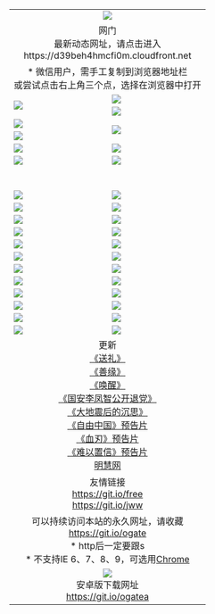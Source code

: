 ﻿<table>
  <tr></tr>
  <tr><td colspan=2 align=center><img src="https://cloud.githubusercontent.com/assets/11880933/13434984/f430fae2-e012-11e5-814f-c2df1e82b247.jpg" /></td></tr>
  <tr><td colspan=2 align=center>网门<br>最新动态网址，请点击进入
<br>https://d39beh4hmcfi0m.cloudfront.net
    </td>
  </tr>
  <tr>
    <td colspan=2 align=center>* 微信用户，需手工复制到浏览器地址栏<br>或尝试点击右上角三个点，选择在浏览器中打开
    <!--br>* IE6打开动态网址须在选项中勾选TLS 1.0--></td>
  </tr>
  <tr>
    <td rowspan=2><a href="https://d39beh4hmcfi0m.cloudfront.net/ogUP.aspx?name=11DKC.mp4&list=11DKC" target="_blank"><img src="https://d39beh4hmcfi0m.cloudfront.net/Up/11DKC1.jpg" /></a></td> 
    <td><div><a href="https://d39beh4hmcfi0m.cloudfront.net/ogUP.aspx?name=LRWS.mp4&list=LRWS" target="_blank"><img src="https://d39beh4hmcfi0m.cloudfront.net/Up/LRWS.jpg" /></a></td>
   </tr>
  <tr>
    <td><a href="https://d39beh4hmcfi0m.cloudfront.net/ogNiceVedio.aspx" target="_blank"><img src="https://d39beh4hmcfi0m.cloudfront.net/Up/11TGKDY.jpg" /></a></td>
  </tr>
  <tr>
    <td><a href="https://d39beh4hmcfi0m.cloudfront.net/ogUP.aspx?name=JQR.mp4&count=2" target="_blank"><img src="https://d39beh4hmcfi0m.cloudfront.net/Up/JQR.jpg" /></a></td>   
    <td rowspan=2><a href="https://d39beh4hmcfi0m.cloudfront.net/ogUP.aspx?name=JP.mp4&count=9" target="_blank"><img src="https://d39beh4hmcfi0m.cloudfront.net/Up/JP.jpg" /></td>
  </tr>
  <tr>
    <td><a href="https://d39beh4hmcfi0m.cloudfront.net/ogUP.aspx?name=WH.mp4" target="_blank"><img src="https://d39beh4hmcfi0m.cloudfront.net/Up/WH.jpg" /></a></td>
  </tr>
  <tr>
    <td><a href="https://d39beh4hmcfi0m.cloudfront.net/ogUP.aspx?name=SSZJ.mp4&list=SSZJ" target="_blank"><img src="https://d39beh4hmcfi0m.cloudfront.net/Up/SSZJ.jpg" /></a></td>
    <td><a href="https://d39beh4hmcfi0m.cloudfront.net/ogUP.aspx?name=WLSH.mp4&count=2" target="_blank"><img src="https://d39beh4hmcfi0m.cloudfront.net/Up/WLSH.jpg" /></a</td>
  </tr>
  <tr>
    <td><a href="https://d39beh4hmcfi0m.cloudfront.net/ogUP.aspx?name=ZY.mp4&count=2015|16" target="_blank"><img src="https://d39beh4hmcfi0m.cloudfront.net/Up/ZY.jpg" /></a</td>
    <td><a href="https://d39beh4hmcfi0m.cloudfront.net/ogUP.aspx?name=XTFY.mp4&count=B|2,A|24" target="_blank"><img src="https://d39beh4hmcfi0m.cloudfront.net/Up/XTFY.jpg" /></a></td>
  </tr>
  <tr height="40">
  </tr>
  <tr>
    <td><a href="https://d39beh4hmcfi0m.cloudfront.net/ogUP.aspx?name=4EE/QQ.mp4&list=4EEQQ" target="_blank"><img src="https://d39beh4hmcfi0m.cloudfront.net/Up/4EE/QQ0.jpg"/></a></td>
    <td><a href="https://d39beh4hmcfi0m.cloudfront.net/ogUP.aspx?name=4EE/HQ.mp4&list=4EEHQ" target="_blank"><img src="https://d39beh4hmcfi0m.cloudfront.net/Up/4EE/HQ0.jpg"/></a></td>
  </tr>
  <tr>
    <td><a href="https://d39beh4hmcfi0m.cloudfront.net/ogUP.aspx?name=4EE/ZG.mp4&list=4EEZG" target="_blank"><img src="https://d39beh4hmcfi0m.cloudfront.net/Up/4EE/ZG0.jpg"/></a></td>
    <td><a href="https://d39beh4hmcfi0m.cloudfront.net/ogUP.aspx?name=4EE/DJ.mp4&list=4EEDJ" target="_blank"><img src="https://d39beh4hmcfi0m.cloudfront.net/Up/4EE/DJ0.jpg"/></a></td>
  </tr>
  <tr>
    <td><a href="https://d39beh4hmcfi0m.cloudfront.net/ogUP.aspx?name=4EE/GX.mp4&list=4EEGX" target="_blank"><img src="https://d39beh4hmcfi0m.cloudfront.net/Up/4EE/GX0.jpg"/></a></td>
    <td><a href="https://d39beh4hmcfi0m.cloudfront.net/ogUP.aspx?name=4EE/HD.mp4&list=4EEHD" target="_blank"><img src="https://d39beh4hmcfi0m.cloudfront.net/Up/4EE/HD0.jpg"/></a></td>
  </tr>
  <tr>
    <td><a href="https://d39beh4hmcfi0m.cloudfront.net/ogUP.aspx?name=4EE/TX.mp4&list=4EETX" target="_blank"><img src="https://d39beh4hmcfi0m.cloudfront.net/Up/4EE/TX0.jpg"/></a></td>
    <td><a href="https://d39beh4hmcfi0m.cloudfront.net/ogUP.aspx?name=4EE/WZ.mp4&list=4EEWZ" target="_blank"><img src="https://d39beh4hmcfi0m.cloudfront.net/Up/4EE/WZ0.jpg"/></a></td>
  </tr>
  <tr>
    <td><a href="https://d39beh4hmcfi0m.cloudfront.net/onUP.aspx?name=https://d1ni6yqhqrtjo7.cloudfront.net/" target="_blank"><img src="https://d39beh4hmcfi0m.cloudfront.net/Up/0DTW.jpg"/></a></td>
    <td><a href="https://d39beh4hmcfi0m.cloudfront.net/onUP.aspx?name=https://d240ns8up8earz.cloudfront.net/acenter/" target="_blank"><img src="https://d39beh4hmcfi0m.cloudfront.net/Up/0TDW.jpg" /></a></td>
  </tr>
  <tr>
    <td><a href="https://d39beh4hmcfi0m.cloudfront.net/onUP.aspx?name=https://d4508d6vomz2p.cloudfront.net/gb/nsc413.htm" target="_blank"><img src="https://d39beh4hmcfi0m.cloudfront.net/Up/0DJY.jpg" /></a></td>
    <td><a href="https://d39beh4hmcfi0m.cloudfront.net/onUP.aspx?name=https://d4apjbhkuxer1.cloudfront.net/xtr/gb/prog204.html" target="_blank"><img src="https://d39beh4hmcfi0m.cloudfront.net/Up/0XTR.jpg" /></a></td>
  </tr>
  <tr>
    <td><a href="https://d39beh4hmcfi0m.cloudfront.net/onUP.aspx?name=https://d3aj00iefsmfgc.cloudfront.net/" target="_blank"><img src="https://d39beh4hmcfi0m.cloudfront.net/Up/0MHW.jpg" /></a></td>
    <td><a href="https://d39beh4hmcfi0m.cloudfront.net/onUP.aspx?name=https://d20wz7qt14x5d2.cloudfront.net/" target="_blank"><img src="https://d39beh4hmcfi0m.cloudfront.net/Up/0ZJW.jpg" /></a></td>
  </tr>
  <tr>
    <td><a href="https://d39beh4hmcfi0m.cloudfront.net/ogUP.aspx?name=0FG.zip" target="_blank"><img src="https://d39beh4hmcfi0m.cloudfront.net/Up/0FG.jpg" /></a></td>
    <td><a href="https://d39beh4hmcfi0m.cloudfront.net/ogUP.aspx?name=0FGA.apk" target="_blank"><img src="https://d39beh4hmcfi0m.cloudfront.net/Up/0FGA.jpg" /></a></td>
  </tr>
  <tr>
    <td><a href="https://d39beh4hmcfi0m.cloudfront.net/ogUP.aspx?name=0U.zip" target="_blank"><img src="https://d39beh4hmcfi0m.cloudfront.net/Up/0U.jpg" /></a></td>
    <td><a href="https://d39beh4hmcfi0m.cloudfront.net/ogUP.aspx?name=0UA.apk" target="_blank"><img src="https://d39beh4hmcfi0m.cloudfront.net/Up/0UA.jpg" /></a></td>
  </tr>
  <tr>
    <td><a href="https://d39beh4hmcfi0m.cloudfront.net/ogUP.aspx?name=0iPPOTV.zip" target="_blank"><img src="https://d39beh4hmcfi0m.cloudfront.net/Up/0iPPOTV.jpg" /></a></td>
    <td><a href="https://d39beh4hmcfi0m.cloudfront.net/ogUP.aspx?name=0iNTD.apk" target="_blank"><img src="https://d39beh4hmcfi0m.cloudfront.net/Up/0iNTD.jpg" /></a></td>
  </tr>
  <tr>
    <td><a href="https://d39beh4hmcfi0m.cloudfront.net/ogNice.aspx" target="_blank"><img src="https://d39beh4hmcfi0m.cloudfront.net/Up/0WCYY.jpg" /></a></td>
    <td><a href="https://d39beh4hmcfi0m.cloudfront.net/onCO.aspx?list=XWPL&mode=" target="_blank"><img src="https://d39beh4hmcfi0m.cloudfront.net/Up/0WZTT.jpg" /></a></td> 
  </tr>
  <tr>
    <td><a href="https://d39beh4hmcfi0m.cloudfront.net/ogDY.aspx" target="_blank"><img src="https://d39beh4hmcfi0m.cloudfront.net/Up/0FK.jpg" /></a></td>
    <td><a href="https://d39beh4hmcfi0m.cloudfront.net/ogST.aspx" target="_blank"><img src="https://d39beh4hmcfi0m.cloudfront.net/Up/0ST.jpg" /></a></td> 
  </tr>
  <tr>
    <td colspan=2 align=center>更新<br>
      <a href="https://d39beh4hmcfi0m.cloudfront.net/ogUP.aspx?name=4ESL.mp4" target="_blank">《送礼》</a><br>
      <a href="https://d39beh4hmcfi0m.cloudfront.net/ogUP.aspx?name=4ESY.mp4" target="_blank">《善缘》</a><br>
      <a href="https://d39beh4hmcfi0m.cloudfront.net/ogUP.aspx?name=4EHX.mp4" target="_blank">《唤醒》</a><br>
      <a href="https://d39beh4hmcfi0m.cloudfront.net/ogUP.aspx?name=4LFZ.mp4" target="_blank">《国安李凤智公开退党》</a><br>
      <a href="https://d39beh4hmcfi0m.cloudfront.net/ogUP.aspx?name=4DDZHDCS.mp4" target="_blank">《大地震后的沉思》</a><br>
      <a href="https://d39beh4hmcfi0m.cloudfront.net/ogUP.aspx?name=11ZYZG0.mp4" target="_blank">《自由中国》预告片</a><br>
      <a href="https://d39beh4hmcfi0m.cloudfront.net/ogUP.aspx?name=11XR.mp4" target="_blank">《血刃》预告片</a><br>
      <a href="https://d39beh4hmcfi0m.cloudfront.net/ogUP.aspx?name=11NYZX.mp4&count=2" target="_blank">《难以置信》预告片</a><br>
      <a href="https://d39beh4hmcfi0m.cloudfront.net/onUP.aspx?name=https://www.minghui.org/" target="_blank">明慧网</a>
    </td>
  </tr>
  <tr>
    <td colspan=2 align=center>友情链接<br>
      <a href="https://git.io/free" target="_blank">https://git.io/free</a><br>
      <a href="https://git.io/jww" target="_blank">https://git.io/jww</a></td>
    </td>
  </tr>
  <tr>
    <td colspan=2 align=center>可以持续访问本站的永久网址，请收藏<br/><a href="https://git.io/ogate" target="_blank">https://git.io/ogate</a><br/>* http后一定要跟s<br/>* 不支持IE 6、7、8、9，可选用<a href="https://d39beh4hmcfi0m.cloudfront.net/ogUP.aspx?name=0ChromePortable.zip">Chrome</a></td>
  </tr>
  <tr>
    <td colspan=2 align=center><a href="https://d39beh4hmcfi0m.cloudfront.net/ogUP.aspx?name=0oGate.apk" target="_blank"><img src="https://cloud.githubusercontent.com/assets/11880933/13720399/75e143ee-e842-11e5-9f0a-1421f423c80f.jpg" /></a><br>安卓版下载网址<br><a href="https://git.io/ogatea">https://git.io/ogatea</a></td>
  </tr>
  <!--tr>
    <td colspan=2 align=center>可能失效的动态网址
    </td>
  </tr-->
</table>
